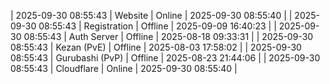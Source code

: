 | 2025-09-30 08:55:43 | Website | Online | 2025-09-30 08:55:40 |
| 2025-09-30 08:55:43 | Registration | Offline | 2025-09-09 16:40:23 |
| 2025-09-30 08:55:43 | Auth Server | Offline | 2025-08-18 09:33:31 |
| 2025-09-30 08:55:43 | Kezan (PvE) | Offline | 2025-08-03 17:58:02 |
| 2025-09-30 08:55:43 | Gurubashi (PvP) | Offline | 2025-08-23 21:44:06 |
| 2025-09-30 08:55:43 | Cloudflare | Online | 2025-09-30 08:55:40 |
